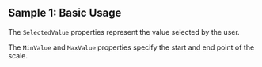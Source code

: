 ## Sample 1: Basic Usage

The `SelectedValue` properties represent the value selected by the user.

The `MinValue` and `MaxValue` properties specify the start and end point of the scale.
